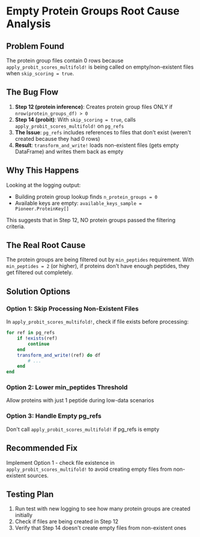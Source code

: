 # Empty Protein Groups Root Cause Analysis

## Problem Found

The protein group files contain 0 rows because `apply_probit_scores_multifold!` is being called on empty/non-existent files when `skip_scoring = true`.

## The Bug Flow

1. **Step 12 (protein inference)**: Creates protein group files ONLY if `nrow(protein_groups_df) > 0`
2. **Step 14 (probit)**: With `skip_scoring = true`, calls `apply_probit_scores_multifold!` on `pg_refs`
3. **The Issue**: `pg_refs` includes references to files that don't exist (weren't created because they had 0 rows)
4. **Result**: `transform_and_write!` loads non-existent files (gets empty DataFrame) and writes them back as empty

## Why This Happens

Looking at the logging output:
- Building protein group lookup finds `n_protein_groups = 0`
- Available keys are empty: `available_keys_sample = Pioneer.ProteinKey[]`

This suggests that in Step 12, NO protein groups passed the filtering criteria.

## The Real Root Cause

The protein groups are being filtered out by `min_peptides` requirement. With `min_peptides = 2` (or higher), if proteins don't have enough peptides, they get filtered out completely.

## Solution Options

### Option 1: Skip Processing Non-Existent Files
In `apply_probit_scores_multifold!`, check if file exists before processing:
```julia
for ref in pg_refs
    if !exists(ref)
        continue
    end
    transform_and_write!(ref) do df
        # ...
    end
end
```

### Option 2: Lower min_peptides Threshold
Allow proteins with just 1 peptide during low-data scenarios

### Option 3: Handle Empty pg_refs
Don't call `apply_probit_scores_multifold!` if pg_refs is empty

## Recommended Fix

Implement Option 1 - check file existence in `apply_probit_scores_multifold!` to avoid creating empty files from non-existent sources.

## Testing Plan

1. Run test with new logging to see how many protein groups are created initially
2. Check if files are being created in Step 12
3. Verify that Step 14 doesn't create empty files from non-existent ones
